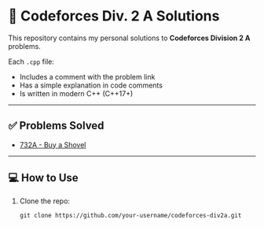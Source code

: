 # 🧠 Codeforces Div. 2 A Solutions

This repository contains my personal solutions to **Codeforces Division 2 A** problems.

Each `.cpp` file:
- Includes a comment with the problem link
- Has a simple explanation in code comments
- Is written in modern C++ (C++17+)

---

## ✅ Problems Solved

- [732A - Buy a Shovel](https://codeforces.com/contest/732/problem/A)


---

## 💻 How to Use

1. Clone the repo:
   ```
   git clone https://github.com/your-username/codeforces-div2a.git
